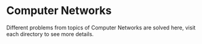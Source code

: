 # Computer Networks
Different problems from topics of Computer Networks are solved here, visit each directory to see more details.
